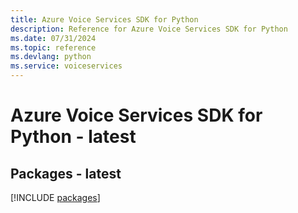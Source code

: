 ```yaml
---
title: Azure Voice Services SDK for Python
description: Reference for Azure Voice Services SDK for Python
ms.date: 07/31/2024
ms.topic: reference
ms.devlang: python
ms.service: voiceservices
---
```

# Azure Voice Services SDK for Python - latest
## Packages - latest
[!INCLUDE [packages](voice-services-index.md)]